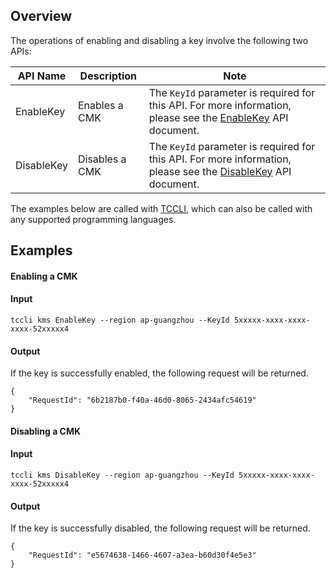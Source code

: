 ## Overview
The operations of enabling and disabling a key involve the following two APIs:


| API Name | Description | Note |
|---------|---------|---------|
| EnableKey | Enables a CMK | The `KeyId` parameter is required for this API. For more information, please see the [EnableKey](https://cloud.tencent.com/document/product/573/34423) API document. |
| DisableKey | Disables a CMK | The `KeyId` parameter is required for this API. For more information, please see the [DisableKey](https://cloud.tencent.com/document/product/573/34426) API document. |

The examples below are called with [TCCLI](https://cloud.tencent.com/product/cli), which can also be called with any supported programming languages.

## Examples
#### Enabling a CMK

#### Input
```shell
tccli kms EnableKey --region ap-guangzhou --KeyId 5xxxxx-xxxx-xxxx-xxxx-52xxxxx4
```

#### Output
If the key is successfully enabled, the following request will be returned.
```shell
{
	"RequestId": "6b2187b0-f40a-46d0-8065-2434afc54619"
}
```



#### Disabling a CMK

#### Input
```shell
tccli kms DisableKey --region ap-guangzhou --KeyId 5xxxxx-xxxx-xxxx-xxxx-52xxxxx4
```

#### Output
If the key is successfully disabled, the following request will be returned.
```shell
{
	"RequestId": "e5674638-1466-4607-a3ea-b60d30f4e5e3"
}
```
